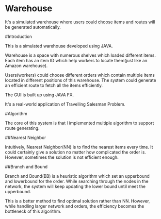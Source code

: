 # Warehouse
It's a simulated warehouse where users could choose items and routes will be generated automatically.

#Introduction

This is a simulated warehouse developed using JAVA. 

Warehouse is a space with numerous shelves which loaded different items. Each item has an item ID which help workers to locate them(just like an Amazon warehouse).

Users(workers) could choose different orders which contain multiple items located in different positions of this warehouse. The system could generate an efficient route to fetch all the items efficiently.

The GUI is built up using JAVA FX.

It's a real-world application of Travelling Salesman Problem.

#Algorithm

The core of this system is that I implemented multiple algorithm to support route generating. 

##Nearest Neighbor

Intuitively, Nearest Neighbor(NN) is to find the nearest items every time. It could certainly give a solution no matter how complicated the order is. However, sometimes the solution is not efficient enough.

##Branch and Bound

Branch and Bound(BB) is a heuristic algorithm which set an upperbound and lowerbound for the order. While searching through the nodes in the network, the system will keep updating the lower bound until meet the upperbound.

This is a better method to find optimal solution rather than NN. However, while handling larger network and orders, the efficiency becomes the bottleneck of this algorithm.

